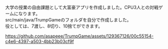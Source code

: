大学の授業の自由課題として大富豪アプリを作成しました。CPU3人との対戦ゲームになります。  
src/main/java/TrumpGameのフォルダを自分で作成しました。  
役としては、7渡し、8切り、10捨てができます。



https://github.com/asapeee/TrumpGame/assets/129367126/00c55154-c4e6-4397-a503-4bb23b03cf9f


